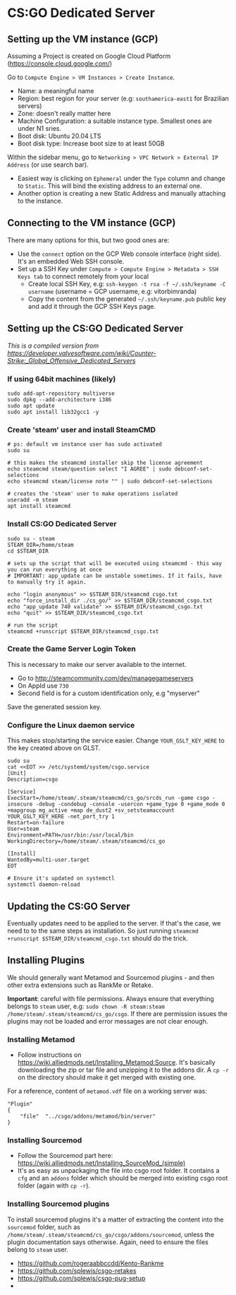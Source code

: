 # CS:GO Dedicated Server

## Setting up the VM instance (GCP)

Assuming a Project is created on Google Cloud Platform (https://console.cloud.google.com/)

Go to `Compute Engine > VM Instances > Create Instance`.

* Name: a meaningful name
* Region: best region for your server (e.g: `southamerica-east1` for Brazilian servers)
* Zone: doesn't really matter here
* Machine Configuration: a suitable instance type. Smallest ones are under N1 sries.
* Boot disk: Ubuntu 20.04 LTS
* Boot disk type: Increase boot size to at least 50GB

Within the sidebar menu, go to `Networking > VPC Network > External IP Address` (or use search bar).

* Easiest way is clicking on `Ephemeral` under the `Type` column and change to `Static`. This will bind the existing address to an external one.
* Another option is creating a new Static Address and manually attaching to the instance.


## Connecting to the VM instance (GCP)

There are many options for this, but two good ones are:
* Use the `connect` option on the GCP Web console interface (right side). It's an embedded Web SSH console.
* Set up a SSH Key under `Compute > Compute Engine > Metadata > SSH Keys tab` to connect remotely from your local
    * Create local SSH Key, e.g: `ssh-keygen -t rsa -f ~/.ssh/keyname -C username` (username = GCP username, e.g: vitorbimranda)
    * Copy the content from the generated `~/.ssh/keyname.pub` public key and add it through the GCP SSH Keys page.


## Setting up the CS:GO Dedicated Server 

*This is a compiled version from https://developer.valvesoftware.com/wiki/Counter-Strike:_Global_Offensive_Dedicated_Servers*

### If using 64bit machines (likely)

```
sudo add-apt-repository multiverse
sudo dpkg --add-architecture i386
sudo apt update
sudo apt install lib32gcc1 -y
```

### Create 'steam' user and install SteamCMD

```
# ps: default vm instance user has sudo activated
sudo su

# this makes the steamcmd installer skip the license agreement
echo steamcmd steam/question select "I AGREE" | sudo debconf-set-selections
echo steamcmd steam/license note "" | sudo debconf-set-selections

# creates the 'steam' user to make operations isolated
useradd -m steam
apt install steamcmd
```

### Install CS:GO Dedicated Server


```
sudo su - steam
STEAM_DIR=/home/steam
cd $STEAM_DIR

# sets up the script that will be executed using steamcmd - this way you can run everything at once
# IMPORTANT: app_update can be unstable sometimes. If it fails, have to manually try it again.

echo "login anonymous" >> $STEAM_DIR/steamcmd_csgo.txt
echo "force_install_dir ./cs_go/" >> $STEAM_DIR/steamcmd_csgo.txt
echo "app_update 740 validate" >> $STEAM_DIR/steamcmd_csgo.txt
echo "quit" >> $STEAM_DIR/steamcmd_csgo.txt

# run the script
steamcmd +runscript $STEAM_DIR/steamcmd_csgo.txt

```

### Create the Game Server Login Token
This is necessary to make our server available to the internet. 

- Go to http://steamcommunity.com/dev/managegameservers
- On AppId use `730`
- Second field is for a custom identification only, e.g "myserver"

Save the generated session key.

### Configure the Linux daemon service

This makes stop/starting the service easier. Change `YOUR_GSLT_KEY_HERE` to the key created above on GLST.

```
sudo su
cat <<EOT >> /etc/systemd/system/csgo.service
[Unit]
Description=csgo

[Service]
ExecStart=/home/steam/.steam/steamcmd/cs_go/srcds_run -game csgo -insecure -debug -condebug -console -usercon +game_type 0 +game_mode 0 +mapgroup mg_active +map de_dust2 +sv_setsteamaccount YOUR_GSLT_KEY_HERE -net_port_try 1
Restart=on-failure
User=steam
Environment=PATH=/usr/bin:/usr/local/bin
WorkingDirectory=/home/steam/.steam/steamcmd/cs_go

[Install]
WantedBy=multi-user.target
EOT

# Ensure it's updated on systemctl
systemctl daemon-reload
```

## Updating the CS:GO Server

Eventually updates need to be applied to the server. If that's the case, we need to to the same steps as installation. So just running `steamcmd +runscript $STEAM_DIR/steamcmd_csgo.txt` should do the trick.

## Installing Plugins

We should generally want Metamod and Sourcemod plugins - and then other extra extensions such as RankMe or Retake.

**Important**: careful with file permissions. Always ensure that everything belongs to `steam` user, e.g: `sudo chown -R steam:steam /home/steam/.steam/steamcmd/cs_go/csgo`. If there are permission issues the plugins may not be loaded and error messages are not clear enough.

### Installing Metamod

* Follow instructions on https://wiki.alliedmods.net/Installing_Metamod:Source. It's basically downloading the zip or tar file and unzipping it to the addons dir. A `cp -r` on the directory should make it get merged with existing one. 

For a reference, content of `metamod.vdf` file on a working server was:

```
"Plugin"
{
	"file"	"../csgo/addons/metamod/bin/server"
}
```

### Installing Sourcemod

* Follow the Sourcemod part here: https://wiki.alliedmods.net/Installing_SourceMod_(simple)
* It's as easy as unpackaging the file into csgo root folder. It contains a `cfg` and an `addons` folder which should be merged into existing csgo root folder (again with `cp -r`). 

### Installing Sourcemod plugins

To install sourcemod plugins it's a matter of extracting the content into the `sourcemod` folder, such as `/home/steam/.steam/steamcmd/cs_go/csgo/addons/sourcemod`, unless the plugin documentation says otherwise. Again, need to ensure the files belong to `steam` user.

* https://github.com/rogeraabbccdd/Kento-Rankme
* https://github.com/splewis/csgo-retakes
* https://github.com/splewis/csgo-pug-setup
* 
